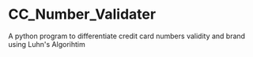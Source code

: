 # CC_Number_Validater
A python program to differentiate credit card numbers validity and brand using Luhn's Algorihtim
